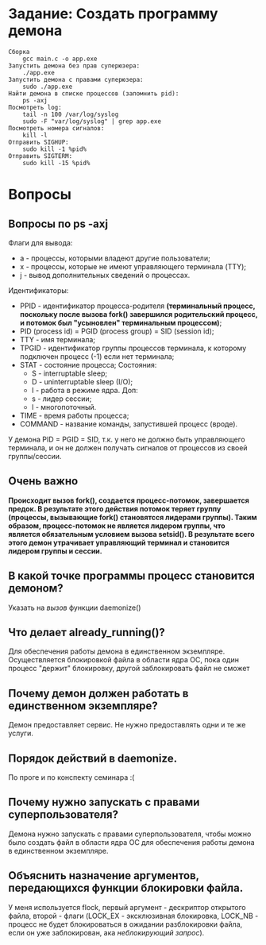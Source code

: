 # Задание: Создать программу демона
```
Сборка
    gcc main.c -o app.exe
Запустить демона без прав суперюзера:
    ./app.exe
Запустить демона с правами суперюзера:
    sudo ./app.exe
Найти демона в списке процессов (запомнить pid):
    ps -axj
Посмотреть log:
    tail -n 100 /var/log/syslog
    sudo -F "var/log/syslog" | grep app.exe
Посмотреть номера сигналов:
    kill -l
Отправить SIGHUP:
    sudo kill -1 %pid%
Отправить SIGTERM:
    sudo kill -15 %pid%
```

# Вопросы
## Вопросы по ps -axj
Флаги для вывода:
- a - процессы, которыми владеют другие пользователи;
- x - процессы, которые не имеют управляющего терминала (TTY);
- j - вывод дополнительных сведений о процессах.

Идентификаторы:
- PPID - идентификатор процесса-родителя **(терминальный процесс, поскольку после вызова fork() завершился родительский процесс, и потомок был "усыновлен" терминальным процессом)**;
- PID (process id) = PGID (process group) = SID (session id);
- TTY - имя терминала;
- TPGID - идентификатор группы процессов терминала, к которому подключен процесс (-1) если нет терминала;
- STAT - состояние процесса;
    Состояния:
    - S - interruptable sleep;
    - D - uninterruptable sleep (I/O);
    - I - работа в режиме ядра.
    Доп:
    - s - лидер сессии;
    - l - многопоточный.
 - TIME - время работы процесса;
 - COMMAND - название команды, запустившей процесс (вроде).
 
У демона PID = PGID = SID, т.к. у него не должно быть управляющего терминала, и он не должен получать сигналов от процессов из своей группы/сессии.

## Очень важно

**Происходит вызов fork(), создается процесс-потомок, завершается предок. В результате этого действия потомок теряет группу (процессы, вызывающие fork() становятсся лидерами группы). Таким образом, процесс-потомок не является лидером группы, что является обязательным условием вызова setsid(). В результате всего этого демон утрачивает управляющий терминал и становится лидером группы и сессии.**

## В какой точке программы процесс становится демоном?
Указать на _вызов_ функции daemonize()
 
## Что делает already_running()?
Для обеспечения работы демона в единственном экземпляре. Осуществляется блокировкой файла в области ядра ОС, пока один процесс "держит" блокировку, другой заблокировать файл не сможет

## Почему демон должен работать в единственном экземпляре?
Демон предоставляет сервис. Не нужно предоставлять одни и те же услуги.

## Порядок действий в daemonize.
По проге и по конспекту семинара :(

## Почему нужно запускать с правами суперпользователя?
Демона нужно запускать с правами суперпользователя, чтобы можно было создать файл в области ядра ОС для обеспечения работы демона в единственном экземпляре.

## Объяснить назначение аргументов, передающихся функции блокировки файла.
У меня используется flock, первый аргумент - дескриптор открытого файла, второй - флаги (LOCK_EX - эксклюзивная блокировка, LOCK_NB - процесс не будет блокироваться в ожидании разблокировки файла, если он уже заблокирован, ака _неблокирующий запрос_). 



